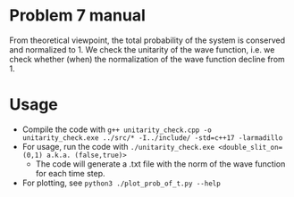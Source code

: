 # Problem 7 manual
From theoretical viewpoint, the total probability of the system is conserved and normalized to 1. We check the unitarity of the wave function, i.e. we check whether (when) the normalization of the wave function decline from 1.

# Usage
- Compile the code with 
	`g++ unitarity_check.cpp -o unitarity_check.exe ../src/* -I../include/ -std=c++17 -larmadillo`
- For usage, run the code with 
    `./unitarity_check.exe <double_slit_on=(0,1) a.k.a. (false,true)>`
    - The code will generate a .txt file with the norm of the wave function for each time step.
- For plotting, see
	`python3 ./plot_prob_of_t.py --help`
